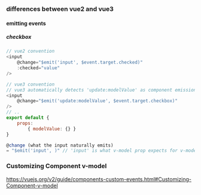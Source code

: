 
### differences between vue2 and vue3
#### emitting events
##### checkbox
```js
// vue2 convention
<input 
	@change="$emit('input', $event.target.checked)"
	:checked="value"
/>

// vue3 convention
// vue3 automatically detects 'update:modelValue' as component emission
<input 
	@change="$emit('update:modelValue', $event.target.checkbox)"
/>
// ..
export default {
	props: 
		{ modelValue: {} }
}
```

```js
@change (what the input naturally emits)
= "$emit('input', )" // 'input' is what v-model prop expects for v-model binding
```

### Customizing Component v-model
https://vuejs.org/v2/guide/components-custom-events.html#Customizing-Component-v-model